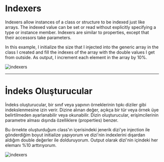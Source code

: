 # Indexers
Indexers allow instances of a class or structure to be indexed just like arrays. The indexed value can be set or read without explicitly specifying a type or instance member.
Indexers are similar to properties, except that their accessors take parameters.

In this example, I initialize the size that I injected into the generic array in the class I created and fill the indexes of the array with the double values I get from outside. As output, I increment each element in the array by 10%.

<img alt="indexers" src="https://user-images.githubusercontent.com/107070882/205652506-254dee7b-4fec-4198-9ee9-4a3b34162ffa.png">

<hr>

# İndeks Oluşturucular
İndeks oluşturucular, bir sınıf veya yapının örneklerinin tıpkı diziler gibi indekslenmesine izin verir. Dizine alınan değer, açıkça bir tür veya örnek üye belirtilmeden ayarlanabilir veya okunabilir.
Dizin oluşturucular, erişimcilerinin parametre alması dışında özelliklere (properties) benzer.

Bu örnekte oluşturduğum class'ın içerisindeki jenerik dizi'ye injection ile gönderdiğim boyut initialize yapıyorum ve dizi'nin indexlerini dışardan aldığım double değerler ile dolduruyorum. Output olarak dizi'nin içindeki her elemanı %10 arttırıyorum.

<img alt="indexers" src="https://user-images.githubusercontent.com/107070882/205652506-254dee7b-4fec-4198-9ee9-4a3b34162ffa.png">
